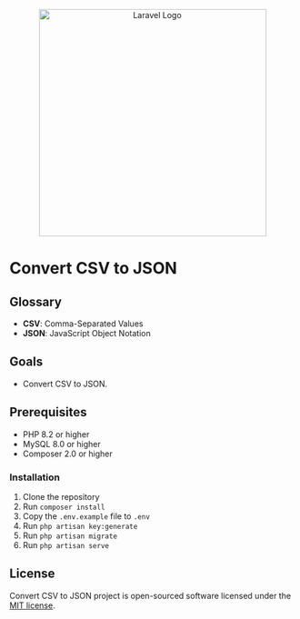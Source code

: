 <p align="center"><a href="https://laravel.com" target="_blank"><img src="https://raw.githubusercontent.com/laravel/art/master/logo-lockup/5%20SVG/2%20CMYK/1%20Full%20Color/laravel-logolockup-cmyk-red.svg" width="400" alt="Laravel Logo"></a></p>

# Convert CSV to JSON

## Glossary

- **CSV**: Comma-Separated Values
- **JSON**: JavaScript Object Notation

## Goals

- Convert CSV to JSON.

## Prerequisites

- PHP 8.2 or higher
- MySQL 8.0 or higher
- Composer 2.0 or higher

### Installation

1. Clone the repository
2. Run `composer install`
3. Copy the `.env.example` file to `.env`
4. Run `php artisan key:generate`
5. Run `php artisan migrate`
6. Run `php artisan serve`

## License

Convert CSV to JSON project is open-sourced software licensed under the [MIT license](https://opensource.org/licenses/MIT).